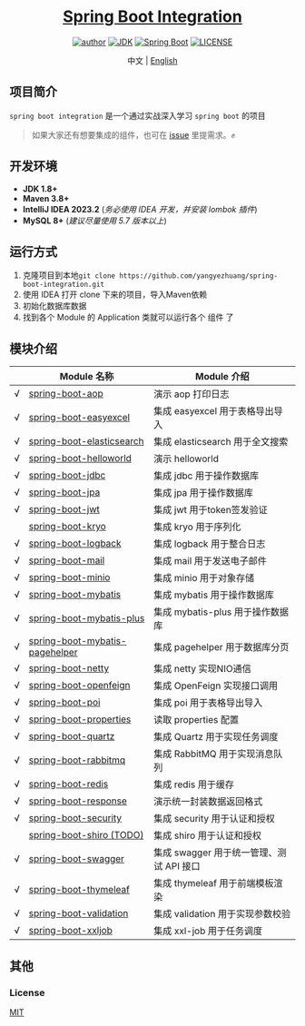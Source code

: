 <h1 align="center"><a href="https://github.com/yangyezhuang" target="_blank">Spring Boot Integration</a></h1>
<p align="center">
  <a href="https://xkcoding.com"><img alt="author" src="https://img.shields.io/badge/author-YZ.YANG-blue.svg"/></a>
  <a href="https://www.oracle.com/technetwork/java/javase/downloads/index.html"><img alt="JDK" src="https://img.shields.io/badge/JDK-1.8.0_121-orange.svg"/></a>
  <a href="https://docs.spring.io/spring-boot/docs/2.7.14.RELEASE/reference/html/"><img alt="Spring Boot" src="https://img.shields.io/badge/Spring Boot-2.7.14-brightgreen.svg"/></a>
  <a href="https://github.com/xkcoding/spring-boot-demo/blob/master/LICENSE"><img alt="LICENSE" src="https://img.shields.io/github/license/xkcoding/spring-boot-demo.svg"/></a>
</p>

<p align="center">
  <span>中文 | <a href="./README.en.md">English</a></span>
</p>

## 项目简介

`spring boot integration` 是一个通过实战深入学习 `spring boot` 的项目

> 如果大家还有想要集成的组件，也可在 [issue](https://github.com/yangyezhuang/spring-boot-integration/issues/new) 里提需求。✊

## 开发环境

- **JDK 1.8+**
- **Maven 3.8+**
- **IntelliJ IDEA 2023.2** (*务必使用 IDEA 开发，并安装 lombok 插件*)
- **MySQL 8+** (*建议尽量使用 5.7 版本以上*)

## 运行方式

1. 克隆项目到本地`git clone https://github.com/yangyezhuang/spring-boot-integration.git`
2. 使用 IDEA 打开 clone 下来的项目，导入Maven依赖
3. 初始化数据库数据
5. 找到各个 Module 的 Application 类就可以运行各个 组件 了

## 模块介绍

|   | Module 名称                                                          | Module 介绍                   |
|---|--------------------------------------------------------------------|-----------------------------|
| √ | [spring-boot-aop](./spring-boot-aop)                               | 演示 aop 打印日志                 |
| √ | [spring-boot-easyexcel](./spring-boot-easyexcel)                   | 集成 easyexcel 用于表格导出导入       |
| √ | [spring-boot-elasticsearch](./spring-boot-elasticsearch)           | 集成 elasticsearch 用于全文搜索     |
| √ | [spring-boot-helloworld](./spring-boot-helloworld)                 | 演示 helloworld               |
| √ | [spring-boot-jdbc](./spring-boot-jdbc)                             | 集成 jdbc 用于操作数据库             |
| √ | [spring-boot-jpa](./spring-boot-jpa)                               | 集成 jpa 用于操作数据库              |
| √ | [spring-boot-jwt](./spring-boot-jwt)                               | 集成 jwt 用于token签发验证          |
|   | [spring-boot-kryo](./spring-boot-kryo)                             | 集成 kryo 用于序列化               |
| √ | [spring-boot-logback](./spring-boot-logback)                       | 集成 logback 用于整合日志           |
| √ | [spring-boot-mail](./spring-boot-mail)                             | 集成 mail 用于发送电子邮件            |
| √ | [spring-boot-minio](./spring-boot-minio)                           | 集成 minio 用于对象存储             |
| √ | [spring-boot-mybatis](./spring-boot-mybatis)                       | 集成 mybatis 用于操作数据库          |
| √ | [spring-boot-mybatis-plus](./spring-boot-mybatis-plus)             | 集成 mybatis-plus 用于操作数据库     |
| √ | [spring-boot-mybatis-pagehelper](./spring-boot-mybatis-pagehelper) | 集成 pagehelper 用于数据库分页       |
| √ | [spring-boot-netty](./spring-boot-netty)                           | 集成 netty 实现NIO通信            |
| √ | [spring-boot-openfeign](./spring-boot-openfeign)                   | 集成 OpenFeign 实现接口调用         |
| √ | [spring-boot-poi](./spring-boot-poi)                               | 集成 poi 用于表格导出导入             |
| √ | [spring-boot-properties](./spring-boot-properties)                 | 读取 properties 配置            |
| √ | [spring-boot-quartz](./spring-boot-quartz)                         | 集成 Quartz 用于实现任务调度          |
| √ | [spring-boot-rabbitmq](./spring-boot-rabbitmq)                     | 集成 RabbitMQ 用于实现消息队列        |
| √ | [spring-boot-redis](./spring-boot-redis)                           | 集成 redis 用于缓存               |
| √ | [spring-boot-response](./spring-boot-response)                     | 演示统一封装数据返回格式                |
| √ | [spring-boot-security](./spring-boot-security)                     | 集成 security 用于认证和授权         |
|   | [spring-boot-shiro (TODO)](./spring-boot-shiro)                    | 集成 shiro 用于认证和授权            |
| √ | [spring-boot-swagger](./spring-boot-swagger)                       | 集成 swagger 用于统一管理、测试 API 接口 |
| √ | [spring-boot-thymeleaf](./spring-boot-thymeleaf)                   | 集成 thymeleaf 用于前端模板渲染       |
| √ | [spring-boot-validation](./spring-boot-validation)                 | 集成 validation 用于实现参数校验      |
| √ | [spring-boot-xxljob](./spring-boot-xxljob)                         | 集成 xxl-job 用于任务调度           |

## 其他

### License

[MIT](http://opensource.org/licenses/MIT)
